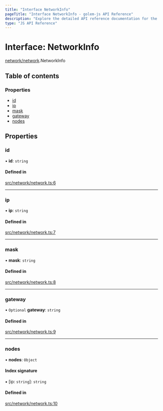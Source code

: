 ```yaml
---
title: "Interface NetworkInfo"
pageTitle: "Interface NetworkInfo - golem-js API Reference"
description: "Explore the detailed API reference documentation for the Interface NetworkInfo within the golem-js SDK for the Golem Network."
type: "JS API Reference"
---
```

# Interface: NetworkInfo

[network/network](../modules/network_network).NetworkInfo

## Table of contents

### Properties

- [id](network_network.NetworkInfo#id)
- [ip](network_network.NetworkInfo#ip)
- [mask](network_network.NetworkInfo#mask)
- [gateway](network_network.NetworkInfo#gateway)
- [nodes](network_network.NetworkInfo#nodes)

## Properties

### id

• **id**: `string`

#### Defined in

[src/network/network.ts:6](https://github.com/golemfactory/golem-js/blob/570126bc/src/network/network.ts#L6)

___

### ip

• **ip**: `string`

#### Defined in

[src/network/network.ts:7](https://github.com/golemfactory/golem-js/blob/570126bc/src/network/network.ts#L7)

___

### mask

• **mask**: `string`

#### Defined in

[src/network/network.ts:8](https://github.com/golemfactory/golem-js/blob/570126bc/src/network/network.ts#L8)

___

### gateway

• `Optional` **gateway**: `string`

#### Defined in

[src/network/network.ts:9](https://github.com/golemfactory/golem-js/blob/570126bc/src/network/network.ts#L9)

___

### nodes

• **nodes**: `Object`

#### Index signature

▪ [ip: `string`]: `string`

#### Defined in

[src/network/network.ts:10](https://github.com/golemfactory/golem-js/blob/570126bc/src/network/network.ts#L10)
